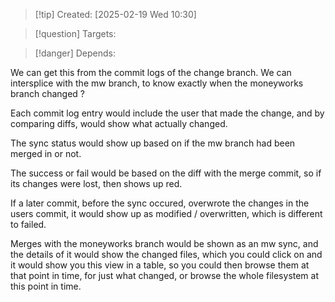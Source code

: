 
>[!tip] Created: [2025-02-19 Wed 10:30]

>[!question] Targets: 

>[!danger] Depends: 

We can get this from the commit logs of the change branch.
We can intersplice with the mw branch, to know exactly when the moneyworks branch changed ?

Each commit log entry would include the user that made the change, and by comparing diffs, would show what actually changed.

The sync status would show up based on if the mw branch had been merged in or not.

The success or fail would be based on the diff with the merge commit, so if its changes were lost, then shows up red.

If a later commit, before the sync occured, overwrote the changes in the users commit, it would show up as modified / overwritten, which is different to failed.

Merges with the moneyworks branch would be shown as an mw sync, and the details of it would show the changed files, which you could click on and it would show you this view in a table, so you could then browse them at that point in time, for just what changed, or browse the whole filesystem at this point in time.